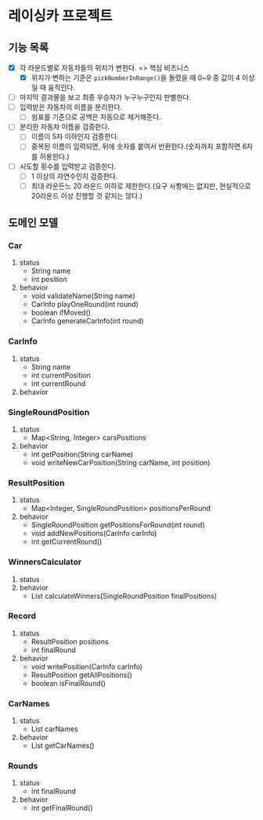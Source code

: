 # 레이싱카 프로젝트

## 기능 목록
- [x] 각 라운드별로 자동차들의 위치가 변한다. => 핵심 비즈니스
  - [x] 위치가 변하는 기준은 `pickNumberInRange()`을 돌렸을 때 0~9 중 값이 4 이상일 때 움직인다.
- [ ] 마지막 결과물을 보고 최종 우승자가 누구누구인지 판별한다.
- [ ] 입력받은 자동차의 이름을 분리한다.
  - [ ] 쉼표를 기준으로 공백은 자동으로 제거해준다.
- [ ] 분리한 자동차 이름을 검증한다.
  - [ ] 이름이 5자 이하인지 검증한다.
  - [ ] 중복된 이름이 입력되면, 뒤에 숫자를 붙여서 반환한다.(숫자까지 포함하면 6자를 허용한다.)
- [ ] 시도할 횟수를 입력받고 검증한다.
  - [ ] 1 이상의 자연수인지 검증한다.
  - [ ] 최대 라운든느 20 라운드 이하로 제한한다.(요구 사항에는 없지만, 현실적으로 20라운드 이상 진행할 것 같지는 않다.)

## 도메인 모델
### Car
1. status
   - String name
   - int position
2. behavior
   - void validateName(String name)
   - CarInfo playOneRound(int round)
   - boolean ifMoved()
   - CarInfo generateCarInfo(int round)

### CarInfo
1. status
   - String name
   - int currentPosition
   - int currentRound
2. behavior

### SingleRoundPosition
1. status
   - Map<String, Integer> carsPositions
2. behavior
   - int getPosition(String carName)
   - void writeNewCarPosition(String carName, int position)

### ResultPosition
1. status
   - Map<Integer, SingleRoundPosition> positionsPerRound
2. behavior
   - SingleRoundPosition getPositionsForRound(int round)
   - void addNewPositions(CarInfo carInfo)
   - int getCurrentRound()

### WinnersCalculator
1. status
2. behavior
   - List<String> calculateWinners(SingleRoundPosition finalPositions)

### Record
1. status
   - ResultPosition positions
   - int finalRound
2. behavior
   - void writePosition(CarInfo carInfo)
   - ResultPosition getAllPositions()
   - boolean isFinalRound()

### CarNames
1. status
   - List<String> carNames
2. behavior
   - List<String> getCarNames()

### Rounds
1. status
   - int finalRound
2. behavior
   - int getFinalRound()